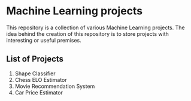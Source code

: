 # Machine Learning projects

This repository is a collection of various Machine Learning projects.
The idea behind the creation of this repository is to store projects with interesting or useful premises.

## List of Projects

1. Shape Classifier
2. Chess ELO Estimator
3. Movie Recommendation System
4. Car Price Estimator
